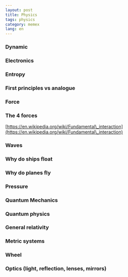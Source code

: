 ```yaml
---
layout: post
title: Physics
tags: physics
category: memex
lang: en
---
```

<!-- TOC -->


### Dynamic 

### Electronics 

### Entropy 

### First principles vs analogue 

### Force 

### The 4 forces 

[https://en.wikipedia.org/wiki/Fundamental\_interaction](https://en.wikipedia.org/wiki/Fundamental\_interaction)

### Waves 

### Why do ships float 

### Why do planes fly 

### Pressure 

### Quantum Mechanics 

### Quantum physics 

### General relativity 

### Metric systems 

### Wheel 

### Optics \(light, reflection, lenses, mirrors\)

